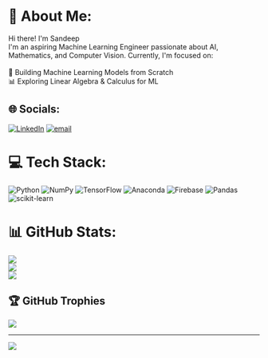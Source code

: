 # 💫 About Me:
Hi there! I'm Sandeep<br>I'm an aspiring Machine Learning Engineer passionate about AI, Mathematics, and Computer Vision. Currently, I'm focused on:<br><br>🚀 Building Machine Learning Models from Scratch<br>📊 Exploring Linear Algebra & Calculus for ML


## 🌐 Socials:
[![LinkedIn](https://img.shields.io/badge/LinkedIn-%230077B5.svg?logo=linkedin&logoColor=white)](https://www.linkedin.com/in/sandeep-m-n/) [![email](https://img.shields.io/badge/Email-D14836?logo=gmail&logoColor=white)](mailto:sandeepm20013@gmail.com) 

# 💻 Tech Stack:
![Python](https://img.shields.io/badge/python-3670A0?style=for-the-badge&logo=python&logoColor=ffdd54) ![NumPy](https://img.shields.io/badge/numpy-%23013243.svg?style=for-the-badge&logo=numpy&logoColor=white) ![TensorFlow](https://img.shields.io/badge/TensorFlow-%23FF6F00.svg?style=for-the-badge&logo=TensorFlow&logoColor=white) ![Anaconda](https://img.shields.io/badge/Anaconda-%2344A833.svg?style=for-the-badge&logo=anaconda&logoColor=white) ![Firebase](https://img.shields.io/badge/firebase-%23039BE5.svg?style=for-the-badge&logo=firebase) ![Pandas](https://img.shields.io/badge/pandas-%23150458.svg?style=for-the-badge&logo=pandas&logoColor=white) ![scikit-learn](https://img.shields.io/badge/scikit--learn-%23F7931E.svg?style=for-the-badge&logo=scikit-learn&logoColor=white)
# 📊 GitHub Stats:
![](https://github-readme-stats.vercel.app/api?username=Sandeep20013&theme=dark&hide_border=false&include_all_commits=false&count_private=false)<br/>
![](https://github-readme-streak-stats.herokuapp.com/?user=Sandeep20013&theme=dark&hide_border=false)<br/>
![](https://github-readme-stats.vercel.app/api/top-langs/?username=Sandeep20013&theme=dark&hide_border=false&include_all_commits=false&count_private=false&layout=compact)

## 🏆 GitHub Trophies
![](https://github-profile-trophy.vercel.app/?username=Sandeep20013&theme=radical&no-frame=false&no-bg=true&margin-w=4)

---
[![](https://visitcount.itsvg.in/api?id=Sandeep20013&icon=0&color=0)](https://visitcount.itsvg.in)

<!-- Proudly created with GPRM ( https://gprm.itsvg.in ) -->
